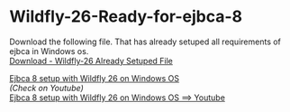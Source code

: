 # Wildfly-26-Ready-for-ejbca-8
Download the following file. That has already setuped all requirements of ejbca in Windows os.     
[Download - Wildfly-26 Already Setuped File](https://www.mediafire.com/file/jp48z04blfemdkj/wildfly-26-ready-for-ejbca-8-windows-os.zip/file)

[Ejbca 8 setup with Wildfly 26 on Windows OS](https://github.com/Keyfactor/ejbca-ce/issues/716)   
_(Check on Youtube)_     
[Ejbca 8 setup with Wildfly 26 on Windows OS ==> Youtube](https://youtu.be/6vRq_y5X270)
